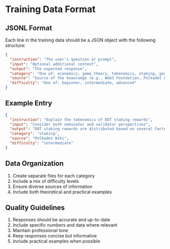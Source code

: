 # Training Data Format

## JSONL Format
Each line in the training data should be a JSON object with the following structure:

```json
{
  "instruction": "The user's question or prompt",
  "input": "Optional additional context",
  "output": "The expected response",
  "category": "One of: economics, game_theory, tokenomics, staking, governance",
  "source": "Source of the knowledge (e.g., Web3 Foundation, Polkadot Academy)",
  "difficulty": "One of: beginner, intermediate, advanced"
}
```

## Example Entry
```json
{
  "instruction": "Explain the tokenomics of DOT staking rewards",
  "input": "Consider both nominator and validator perspectives",
  "output": "DOT staking rewards are distributed based on several factors: 1) The total amount of DOT staked in the network, 2) The validator's commission rate, 3) The nominator's stake size relative to the validator's total stake. Rewards are calculated per era (6 hours) and distributed proportionally. The inflation rate is designed to be between 7.5% and 10% annually, with the exact rate determined by the staking ratio.",
  "category": "staking",
  "source": "Polkadot Wiki",
  "difficulty": "intermediate"
}
```

## Data Organization
1. Create separate files for each category
2. Include a mix of difficulty levels
3. Ensure diverse sources of information
4. Include both theoretical and practical examples

## Quality Guidelines
1. Responses should be accurate and up-to-date
2. Include specific numbers and data where relevant
3. Maintain professional tone
4. Keep responses concise but informative
5. Include practical examples when possible 
